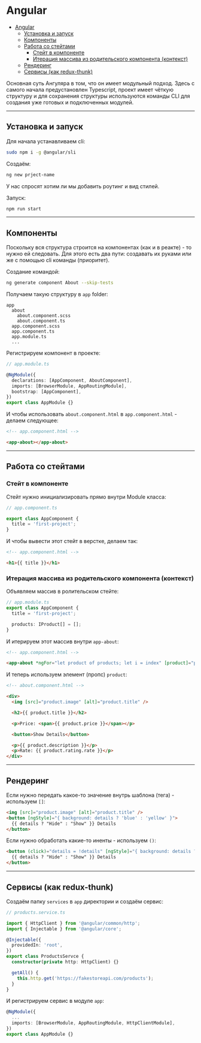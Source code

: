 # Angular

- [Angular](#angular)
  - [Установка и запуск](#установка-и-запуск)
  - [Компоненты](#компоненты)
  - [Работа со стейтами](#работа-со-стейтами)
    - [Стейт в компоненте](#стейт-в-компоненте)
    - [Итерация массива из родительского компонента (контекст)](#итерация-массива-из-родительского-компонента-контекст)
  - [Рендеринг](#рендеринг)
  - [Сервисы (как redux-thunk)](#сервисы-как-redux-thunk)

Основная суть Ангуляра в том, что он имеет модульный подход. Здесь с самого начала предустановлен Typescript, проект имеет чёткую структуру и для сохранения структуры используются команды CLI для создания уже готовых и подключенных модулей.

---

## Установка и запуск

Для начала устанавливаем cli:

```bash
sudo npm i -g @angular/sli
```

Создаём:

```bash
ng new prject-name
```

У нас спросят хотим ли мы добавить роутинг и вид стилей.

Запуск:

```bash
npm run start
```

---

## Компоненты

Поскольку вся структура строится на компонентах (как и в реакте) - то нужно ей следовать. Для этого есть два пути: создавать их руками или же с помощью cli команды (приоритет).

Создание командой:

```bash
ng generate component About --skip-tests
```

Получаем такую структуру в `app` folder:

```
app
  about
    about.component.scss
    about.component.ts
  app.component.scss
  app.component.ts
  app.module.ts
  ...
```

Регистрируем компонент в проекте:

```ts
// app.module.ts

@NgModule({
  declarations: [AppComponent, AboutComponent],
  imports: [BrowserModule, AppRoutingModule],
  bootstrap: [AppComponent],
})
export class AppModule {}
```

И чтобы использовать `about.component.html` в `app.component.html` - делаем следующее:

```html
<!-- app.component.html -->

<app-about></app-about>
```

---

## Работа со стейтами

### Стейт в компоненте

Стейт нужно инициализировать прямо внутри Module класса:

```ts
// app.component.ts

export class AppComponent {
  title = 'first-project';
}
```

И чтобы вывести этот стейт в верстке, делаем так:

```html
<!-- app.component.html -->

<h1>{{ title }}</h1>
```

### Итерация массива из родительского компонента (контекст)

Объявляем массив в ролительском стейте:

```ts
// app.module.ts
export class AppComponent {
  title = 'first-project';

  products: IProduct[] = [];
}
```

И итерируем этот массив внутри `app-about`:

```html
<!-- app.component.html -->

<app-about *ngFor="let product of products; let i = index" [product]="product"></app-about>
```

И теперь используем элемент (пропс) `product`:

```html
<!-- about.component.html -->

<div>
  <img [src]="product.image" [alt]="product.title" />

  <h2>{{ product.title }}</h2>

  <p>Price: <span>{{ product.price }}</span></p>

  <button>Show Details</button>

  <p>{{ product.description }}</p>
  <p>Rate: {{ product.rating.rate }}</p>
</div>
```

---

## Рендеринг

Если нужно передать какое-то значение внутрь шаблона (тега) - используем `[]`:

```html
<img [src]="product.image" [alt]="product.title" />
<button [ngStyle]="{ background: details ? 'blue' : 'yellow' }">
  {{ details ? "Hide" : "Show" }} Details
</button>
```

Если нужно обработать какие-то иненты - используем `()`:

```html
<button (click)="details = !details" [ngStyle]="{ background: details ? 'blue' : 'yellow' }">
  {{ details ? "Hide" : "Show" }} Details
</button>
```

---

## Сервисы (как redux-thunk)

Создаём папку `services` в `app` директории и создаём сервис:

```ts
// products.service.ts

import { HttpClient } from '@angular/common/http';
import { Injectable } from '@angular/core';

@Injectable({
  providedIn: 'root',
})
export class ProductsServce {
  constructor(private http: HttpClient) {}

  getAll() {
    this.http.get('https://fakestoreapi.com/products');
  }
}
```

И регистрируем сервис в модуле `app`:

```ts
@NgModule({
  ...
  imports: [BrowserModule, AppRoutingModule, HttpClientModule],
})
export class AppModule {}
```
